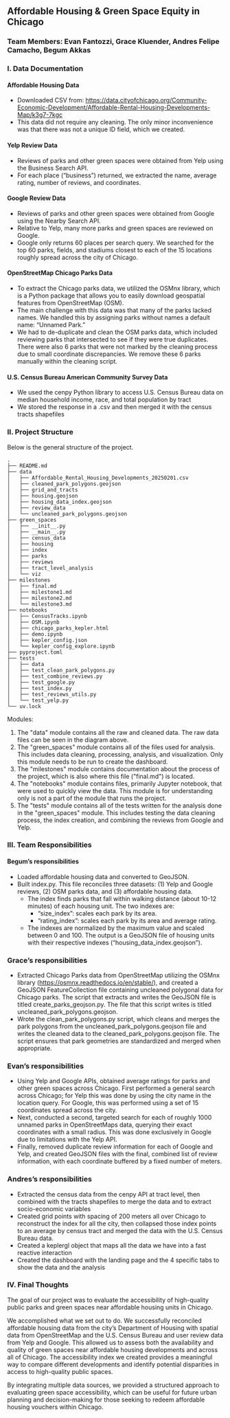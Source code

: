 ## Affordable Housing & Green Space Equity in Chicago
### Team Members: Evan Fantozzi, Grace Kluender, Andres Felipe Camacho, Begum Akkas

### I. Data Documentation

#### Affordable Housing Data
- Downloaded CSV from: https://data.cityofchicago.org/Community-Economic-Development/Affordable-Rental-Housing-Developments-Map/k3g7-7kgc
- This data did not require any cleaning. The only minor inconvenience was that there was not a unique ID field, which we created. 

#### Yelp Review Data
- Reviews of parks and other green spaces were obtained from Yelp using the Business Search API. 
- For each place (“business”) returned, we extracted the name, average rating, number of reviews, and coordinates.  

#### Google Review Data
- Reviews of parks and other green spaces were obtained from Google using the Nearby Search API.
- Relative to Yelp, many more parks and green spaces are reviewed on Google. 
- Google only returns 60 places per search query. We searched for the top 60 parks, fields, and stadiums closest to each of the 15 locations roughly spread across the city of Chicago. 

#### OpenStreetMap Chicago Parks Data
- To extract the Chicago parks data, we utilized the OSMnx library, which is a Python package that allows you to easily download geospatial features from OpenStreetMap (OSM).
- The main challenge with this data was that many of the parks lacked names. We handled this by assigning parks without names a default name: “Unnamed Park.”
- We had to de-duplicate and clean the OSM parks data, which included reviewing parks that intersected to see if they were true duplicates. There were also 6 parks that were not marked by the cleaning process due to small coordinate discrepancies. We remove these 6 parks manually within the cleaning script.

#### U.S. Census Bureau American Community Survey Data
- We used the cenpy Python library to access U.S. Census Bureau data on median household income, race, and total population by tract
- We stored the response in a .csv and then merged it with the census tracts shapefiles

### II. Project Structure
Below is the general structure of the project.
```
.
├── README.md
├── data
│   ├── Affordable_Rental_Housing_Developments_20250201.csv
│   ├── cleaned_park_polygons.geojson
│   ├── grid_and_tracts
│   ├── housing.geojson
│   ├── housing_data_index.geojson
│   ├── review_data
│   └── uncleaned_park_polygons.geojson
├── green_spaces
│   ├── __init__.py
│   ├── __main__.py
│   ├── census_data
│   ├── housing
│   ├── index
│   ├── parks
│   ├── reviews
│   ├── tract_level_analysis
│   └── viz
├── milestones
│   ├── final.md
│   ├── milestone1.md
│   ├── milestone2.md
│   └── milestone3.md
├── notebooks
│   ├── CensusTracks.ipynb
│   ├── OSM.ipynb
│   ├── chicago_parks_kepler.html
│   ├── demo.ipynb
│   ├── kepler_config.json
│   └── kepler_config_explore.ipynb
├── pyproject.toml
├── tests
│   ├── data
│   ├── test_clean_park_polygons.py
│   ├── test_combine_reviews.py
│   ├── test_google.py
│   ├── test_index.py
│   ├── test_reviews_utils.py
│   └── test_yelp.py
└── uv.lock
```

Modules:
1. The "data" module contains all the raw and cleaned data. The raw data files can be seen in the diagram above.
2. The "green_spaces" module contains all of the files used for analysis. This includes data cleaning, processing, analysis, and visualization. Only this module needs to be run to create the dashboard.  
3. The "milestones" module contains documentation about the process of the project, which is also where this file ("final.md") is located.
4. The "notebooks" module contains files, primarily Jupyter notebook, that were used to quickly view the data. This module is for understanding only is not a part of the module that runs the project. 
5. The "tests" module contains all of the tests written for the analysis done in the "green_spaces" module. This includes testing the data cleaning process, the index creation, and combining the reviews from Google and Yelp. 

### III. Team Responsibilities

#### Begum’s responsibilities
- Loaded affordable housing data and converted to GeoJSON.
- Built index.py. This file reconciles three datasets: (1) Yelp and Google reviews, (2) OSM parks data, and (3) affordable housing data. 
    - The index finds parks that fall within walking distance (about 10-12 minutes) of each housing unit. The two indexes are:
        - “size_index”: scales each park by its area.
        - “rating_index”: scales each park by its area and average rating.
    - The indexes are normalized by the maximum value and scaled between 0 and 100. The output is a GeoJSON file of housing units with their respective indexes (“housing_data_index.geojson”).

### Grace’s responsibilities
- Extracted Chicago Parks data from OpenStreetMap utilizing the OSMnx library (https://osmnx.readthedocs.io/en/stable/), and created a GeoJSON FeatureCollection file containing uncleaned polygonal data for Chicago parks. The script that extracts and writes the GeoJSON file is titled create_parks_geojson.py. The file that this script writes is titled uncleaned_park_polygons.geojson.
- Wrote the clean_park_polygons.py script, which cleans and merges the park polygons from the uncleaned_park_polygons.geojson file and writes the cleaned data to the cleaned_park_polygons.geojson file. The script ensures that park geometries are standardized and merged when appropriate.

### Evan’s responsibilities
- Using Yelp and Google APIs, obtained average ratings for parks and other green spaces across Chicago. First performed a general search across Chicago; for Yelp this was done by using the city name in the location query. For Google, this was performed using a set of 15 coordinates spread across the city. 
- Next, conducted a second, targeted search for each of roughly 1000 unnamed parks in OpenStreetMaps data, querying their exact coordinates with a small radius. This was done exclusively in Google due to limitations with the Yelp API. 
- Finally, removed duplicate review information for each of Google and Yelp, and created GeoJSON files with the final, combined list of review information, with each coordinate buffered by a fixed number of meters.

### Andres’s responsibilities
- Extracted the census data from the cenpy API at tract level, then combined with the tracts shapefiles to merge the data and to extract socio-economic variables
- Created grid points with spacing of 200 meters all over Chicago to reconstruct the index for all the city, then collapsed those index points to an average by census tract and merged the data with the U.S. Census Bureau data.
- Created a keplergl object that maps all the data we have into a fast reactive interaction
- Created the dashboard with the landing page and the 4 specific tabs to show the data and the analysis


### IV. Final Thoughts

The goal of our project was to evaluate the accessibility of high-quality public parks and green spaces near affordable housing units in Chicago. 

We accomplished what we set out to do. We successfully reconciled affordable housing data from the city’s Department of Housing with spatial data from OpenStreetMap and the U.S. Census Bureau and user review data from Yelp and Google. This allowed us to assess both the availability and quality of green spaces near affordable housing developments and across all of Chicago. The accessibility index we created provides a meaningful way to compare different developments and identify potential disparities in access to high-quality public spaces.

By integrating multiple data sources, we provided a structured approach to evaluating green space accessibility, which can be useful for future urban planning and decision-making for those seeking to redeem affordable housing vouchers within Chicago.



